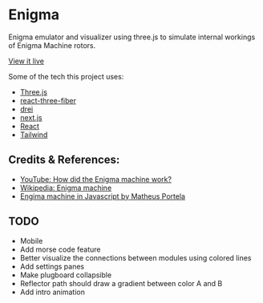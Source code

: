 # Enigma

Enigma emulator and visualizer using three.js to simulate internal workings of Enigma Machine rotors.

[View it live](https://enigma-alextebbs.vercel.app/)

Some of the tech this project uses:

- [Three.js](https://threejs.org/)
- [react-three-fiber](https://docs.pmnd.rs/react-three-fiber/getting-started/introduction)
- [drei](https://github.com/pmndrs/drei)
- [next.js](https://nextjs.org/)
- [React](https://react.dev/)
- [Tailwind](https://tailwindcss.com/)

## Credits & References:

- [YouTube: How did the Enigma machine work?](https://www.youtube.com/watch?v=ybkkiGtJmkM)
- [Wikipedia: Enigma machine](https://en.wikipedia.org/wiki/Enigma_machine)
- [Engima machine in Javascript by Matheus Portela](https://github.com/matheusportela/enigma-machine)

## TODO

- Mobile
- Add morse code feature
- Better visualize the connections between modules using colored lines
- Add settings panes
- Make plugboard collapsible
- Reflector path should draw a gradient between color A and B
- Add intro animation
